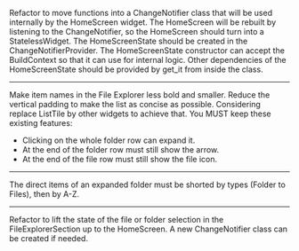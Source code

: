 Refactor to move functions into a ChangeNotifier class that will be used internally by the HomeScreen widget. The HomeScreen will be rebuilt by listening to the ChangeNotifier, so the HomeScreen should turn into a StatelessWidget. The HomeScreenState should be created in the ChangeNotifierProvider. The HomeScreenState constructor can accept the BuildContext so that it can use for internal logic. Other dependencies of the HomeScreenState should be provided by get_it from inside the class.

---

Make item names in the File Explorer less bold and smaller. Reduce the vertical padding to make the list as concise as possible. Considering replace ListTile by other widgets to achieve that. You MUST keep these existing features:

- Clicking on the whole folder row can expand it.
- At the end of the folder row must still show the arrow.
- At the end of the file row must still show the file icon.

---

The direct items of an expanded folder must be shorted by types (Folder to Files), then by A-Z.

---

Refactor to lift the state of the file or folder selection in the FileExplorerSection up to the HomeScreen. A new ChangeNotifier class can be created if needed.
